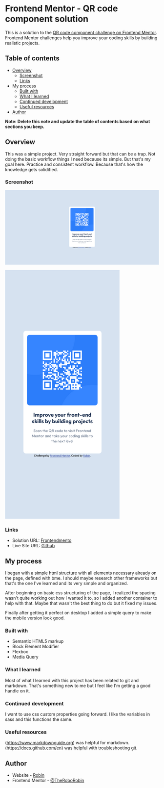 # Frontend Mentor - QR code component solution

This is a solution to the [QR code component challenge on Frontend Mentor](https://www.frontendmentor.io/challenges/qr-code-component-iux_sIO_H). Frontend Mentor challenges help you improve your coding skills by building realistic projects.

## Table of contents

- [Overview](#overview)
  - [Screenshot](#screenshot)
  - [Links](#links)
- [My process](#my-process)
  - [Built with](#built-with)
  - [What I learned](#what-i-learned)
  - [Continued development](#continued-development)
  - [Useful resources](#useful-resources)
- [Author](#author)

**Note: Delete this note and update the table of contents based on what sections you keep.**

## Overview

This was a simple project. Very straight forward but that can be a trap. Not doing the basic workflow things I need because its simple. But that's my goal here. Practice and consistent workflow. Because that's how the knowledge gets solidified.

### Screenshot

![Desktop Screenshot](/images/Screenshot.jpg)

![Mobile Screenshot](/images/Screenshot_mobile.png)

### Links

- Solution URL: [Frontendmento](https://www.frontendmentor.io/solutions/qr-code-component-kSY9L23vv9)
- Live Site URL: [Github](https://theroborobin.github.io/frontend-centor-challenge-QR-code/)

## My process

I began with a simple html structure with all elements necessary already on the page, defined with bme. I should maybe research other frameworks but that's the one I've learned and its very simple and organized.

After beginning on basic css structuring of the page, I realized the spacing wasn't quite working out how I wanted it to, so I added another container to help with that. Maybe that wasn't the best thing to do but it fixed my issues.

Finally after getting it perfect on desktop I added a simple query to make the mobile version look good.

### Built with

- Semantic HTML5 markup
- Block Element Modifier
- Flexbox
- Media Query

### What I learned

Most of what I learned with this project has been related to git and markdown. That's something new to me but I feel like I'm getting a good handle on it.

### Continued development

I want to use css custom properties going forward. I like the variables in sass and this functions the same.

### Useful resources

(https://www.markdownguide.org) was helpful for markdown.
(https://docs.github.com/en) was helpful with troubleshooting git.

## Author

- Website - [Robin](https://github.com/TheRoboRobin)
- Frontend Mentor - [@TheRoboRobin](https://www.frontendmentor.io/profile/TheRoboRobin)
